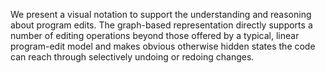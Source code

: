 We present a visual notation to support the understanding and reasoning about program edits. The graph-based representation directly supports a number of editing operations beyond those offered by a typical, linear program-edit model and makes obvious otherwise hidden states the code can reach through selectively undoing or redoing changes.
